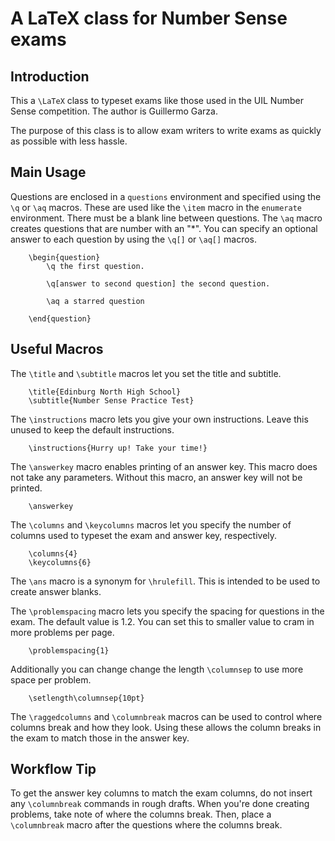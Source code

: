 # A LaTeX class for Number Sense exams


## Introduction

This a `\LaTeX` class to typeset exams like those used in the UIL Number Sense
competition. The author is Guillermo Garza. 

The purpose of this class is to allow exam writers to write exams as quickly as
possible with less hassle.


## Main Usage

Questions are enclosed in a `questions` environment and specified using the `\q`
or `\aq` macros.  These are used like the `\item` macro in the `enumerate`
environment.  There must be a blank line between questions. The `\aq` macro
creates questions that are number with an "*".   You can specify an optional
answer to each question by using the `\q[]` or `\aq[]` macros.  
        
```
    \begin{question}
        \q the first question.
        
        \q[answer to second question] the second question.

        \aq a starred question

    \end{question}
```


## Useful Macros

The `\title` and `\subtitle` macros let you set the title and subtitle.

```
    \title{Edinburg North High School}
    \subtitle{Number Sense Practice Test}
```

The `\instructions` macro lets you give your own instructions.  Leave this 
unused to keep the default instructions.

```
    \instructions{Hurry up! Take your time!}
```

The `\answerkey` macro enables printing of an answer key. This macro does not
take any parameters. Without this macro, an answer key will not be printed.

```
    \answerkey
```

The `\columns` and `\keycolumns` macros let you specify the number of columns
used to typeset the exam and answer key, respectively. 

```
    \columns{4}
    \keycolumns{6}
```

The `\ans` macro is a synonym for `\hrulefill`.  This is intended to be used to
create answer blanks.

            
The `\problemspacing` macro lets you specify the spacing for questions in the
exam. The default value is 1.2.  You can set this to smaller value to cram in
more problems per page.

```
    \problemspacing{1}
```

Additionally you can change change  the length  `\columnsep` to use more space
per problem.

```
    \setlength\columnsep{10pt}
```

The `\raggedcolumns` and `\columnbreak` macros can be used to control where
columns break and how they look. Using these allows the column breaks in the
exam to match those in the answer key.


## Workflow Tip

To get the answer key columns to match the exam columns, do not insert any
`\columnbreak` commands in rough drafts.  When you're done creating problems,
take note of where the columns break.  Then, place a `\columnbreak` macro after
the questions where the columns break.
 
